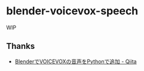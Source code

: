 # blender-voicevox-speech

WIP

## Thanks

- [BlenderでVOICEVOXの音声をPythonで追加 - Qiita](https://qiita.com/SaitoTsutomu/items/b2ff4b45ffe578ec23a4)


